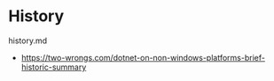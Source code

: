 # History

history.md

*   https://two-wrongs.com/dotnet-on-non-windows-platforms-brief-historic-summary
